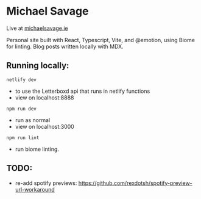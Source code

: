 # Michael Savage

Live at [michaelsavage.ie](https://michaelsavage.ie)

Personal site built with React, Typescript, Vite, and @emotion, using Biome for linting. Blog posts written locally with MDX.

## Running locally:

`netlify dev`
- to use the Letterboxd api that runs in netlify functions
- view on localhost:8888

`npm run dev`
- run as normal
- view on localhost:3000

`npm run lint`
- run biome linting.

## TODO:

- re-add spotify previews: https://github.com/rexdotsh/spotify-preview-url-workaround
